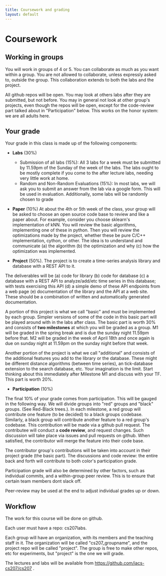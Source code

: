 ```yaml
---
title: Coursework and grading
layout: default
---
```


# Coursework

## Working in groups

You will work in groups of 4 or 5. You can collaborate as much as you want within a group. You are not allowed to collaborate, unless expressly asked to, outside the group. This collaboration extends to both the labs and the project.

All github repos will be open. You may look at others labs after they are submitted, but not before. You may in general not look at other group's projects, even though the repos will be open, except for the code-review part talked about in "Participation" below. This works on the honor system: we are all adults here.

## Your grade

Your grade in this class is made up of the following components:

- **Labs** (30%)
    - Submission of all labs (15%): All 3 labs for a week must be submitted by 11.59pm of the Sunday of the week of the labs. The labs ought to be mostly complete if you come to the after lecture labs, needing very little work at home.
    - Random and Non-Random Evaluations (15%): In most labs, we will ask you to submit an answer from the lab via a google form. This will be used in evaluation. Additionally, some labs will be randomly chosen to grade

 - **Paper** (10%) At about the 4th or 5th week of the class, your group will be asked to choose an open source code base to review and like a paper about. For example, consider you choose sklearn's implementation of kNN. You will review the basic algorithms, implementing one of these in python. Then you will review the optimizations made by the project, whether these be pure C/C++ implementation, cython, or other. The idea is to understand and communicate (a) the algorithm (b) the optimization and why (c) how the optimization was implemented.

- **Project** (50%). The project is to create a time-series analysis library and database with a REST API to it.

The deliverables will be (a) code for library (b) code for database (c) a database with a REST API to analyze/add/etc time series in this database; with tests exercising this API (d) a simple demo of these API endpoints from a web page (e) documentation of the library and the API at a web site. These should be a combination of written and automatically generated documentation.

A portion of this project is what we call "basic" and must be implemented by each group. Simpler versions of some of the code in this basic part will be played around with in the labs after class. The basic part is worth 30% and consists of **two milestones** at which you will be graded as a group. M1 will be graded in the spring break and is due the sunday night 11.59pm before that. M2 will be graded in the week of April 18th and once again is due on sunday night at 11.59pm on the sunday night before that week.

Another portion of the project is what we call "additional" and consists of the additional features you add to the library or the database. These might be different distance algorithms (between time series), an tick-database extension to the search database, etc. Your imagination is the limit. Start thinking about this immediately after Milestone M1 and discuss with your TF. This part is worth 20%.

- **Participation** (10%)

 The final 10% of your grade comes from participation. This will be gauged in the following way. We will divide groups into "red" groups and "black" groups. (See Red-Black trees.). In each milestone, a red group will contribute one feature (to be decided) to a black groups codebase. Similarly, a black group will contribute another feature to a red group's codebase. This contribution will be made via a github pull request. The contributee will conduct a **code review**, and request changes. Such discussion will take place via issues and pull requests on github. When satisfied, the contributor will merge the feature into their code base.

 The contributor group's contributions will be taken into account in their project grade (the basic part). The discussions and code review: the entire back and forth will contribute to both color's participation grade.

 Participation grade will also be determined by other factors, such as individual commits, and a within-group peer review. This is to ensure that certain team members dont slack off.

 Peer-review may be used at the end to adjust individual grades up or down.

## Workflow

The work for this course will be done on github.

Each user must have a repo: cs207labs.

Each group will have an organization, with its members and the teaching staff in it. The organization will be called "cs207_groupname", and the project repo will be called "project". The group is free to make other repos, etc for experiments, but "project" is the one we will grade.

The lectures and labs will be available from https://github.com/iacs-cs207/cs207 .
